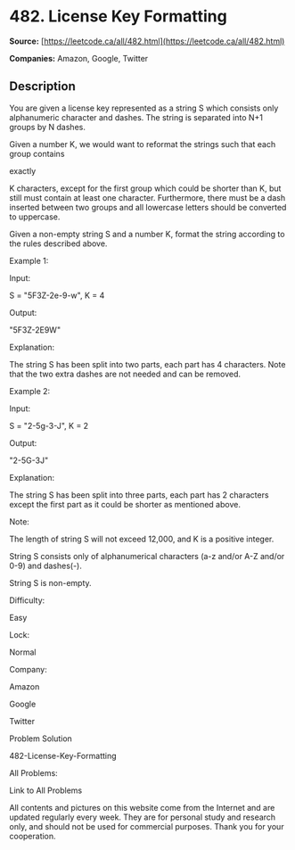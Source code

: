 # 482. License Key Formatting

**Source:** [https://leetcode.ca/all/482.html](https://leetcode.ca/all/482.html)

**Companies:** Amazon, Google, Twitter

## Description

You are given a license key represented as a string S which consists only alphanumeric
        character and dashes. The string is separated into N+1 groups by N dashes.

Given a number K, we would want to reformat the strings such that each group contains

exactly

K characters, except for the first group which could be shorter than K, but still must
        contain at least one character. Furthermore, there must be a dash inserted between two
        groups and all lowercase letters should be converted to uppercase.

Given a non-empty string S and a number K, format the string according to the rules described
        above.

Example 1:

Input:

S = "5F3Z-2e-9-w", K = 4

Output:

"5F3Z-2E9W"

Explanation:

The string S has been split into two parts, each part has 4 characters.
Note that the two extra dashes are not needed and can be removed.

Example 2:

Input:

S = "2-5g-3-J", K = 2

Output:

"2-5G-3J"

Explanation:

The string S has been split into three parts, each part has 2 characters except the first part as it could be shorter as mentioned above.

Note:

The length of string S will not exceed 12,000, and K is a positive integer.

String S consists only of alphanumerical characters (a-z and/or A-Z and/or 0-9) and
            dashes(-).

String S is non-empty.

Difficulty:

Easy

Lock:

Normal

Company:

Amazon

Google

Twitter

Problem Solution

482-License-Key-Formatting

All Problems:

Link to All Problems

All contents and pictures on this website come from the Internet and are updated regularly every week. They are for personal study and research only, and should not be used for commercial purposes. Thank you for your cooperation.

